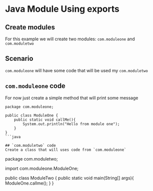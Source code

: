 # Java Module Using exports

## Create modules
For this example we will create two modules: `com.moduleone` and `com.moduletwo`

## Scenario
`com.moduleone` will have some code that will be used my `com.moduletwo`

## `com.moduleone` code
For now just create a simple method that will print some message

```
package com.moduleone;

public class ModuleOne {
    public static void callMe(){
        System.out.println("Hello from module one");
    }
}
```java

## `com.moduletwo` code
Create a class that will uses code from `com.moduleone`
```
package com.moduletwo;

import com.moduleone.ModuleOne;

public class ModuleTwo {
    public static void main(String[] args){
        ModuleOne.callme();
    }
}
```java